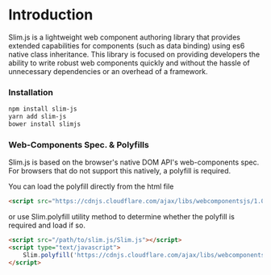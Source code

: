 # Introduction
Slim.js is a lightweight web component authoring library that provides extended capabilities for components (such as data binding) using es6 native class inheritance. This library is focused on providing developers the ability to write robust web components quickly and without the hassle of unnecessary dependencies or an overhead of a framework.

### Installation
```bash
npm install slim-js
yarn add slim-js
bower install slimjs
```

### Web-Components Spec. & Polyfills
Slim.js is based on the browser's native DOM API's web-components spec.
For browsers that do not support this natively, a polyfill is required.

You can load the polyfill directly from the html file
```html
<script src="https://cdnjs.cloudflare.com/ajax/libs/webcomponentsjs/1.0.17/webcomponents-lite.js"></script>
``` 
or use Slim.polyfill utility method to determine whether the polyfill is required and load if so.
```html
<script src="/path/to/slim.js/Slim.js"></script>
<script type="text/javascript">
    Slim.polyfill('https://cdnjs.cloudflare.com/ajax/libs/webcomponentsjs/1.0.17/webcomponents-lite.js');
</script>
```

